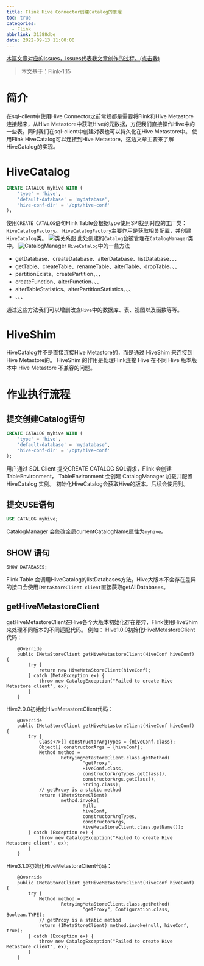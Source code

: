 ```yaml
---
title: Flink Hive Connector创建Catalog的原理
toc: true
categories:
  - Flink
abbrlink: 31388dbe
date: 2022-09-13 11:00:00
---
```

[本篇文章对应的Issues，Issues代表我文章创作的过程。(点击我)](https://github.com/Code-dm/Re-learning-Java/issues/11)

> 本文基于：Flink-1.15
# 简介
在sql-client中使用Hive Connector之前常规都是需要将Flink和Hive Metastore连接起来，从Hive Metastore中获取Hive的元数据，方便我们直接操作Hive中的一些表。同时我们在sql-client中创建对表也可以持久化在Hive Metastore中。
使用Flink HiveCatalog可以连接到Hive Metastore，这边文章主要来了解HiveCatalog的实现。
<!-- more -->
# HiveCatalog
```sql
CREATE CATALOG myhive WITH (
    'type' = 'hive',
    'default-database' = 'mydatabase',
    'hive-conf-dir' = '/opt/hive-conf'
);
```
使用`CREATE CATALOG`语句Flink Table会根据type使用SPI找到对应的工厂类：`HiveCatalogFactory`。
`HiveCatalogFactory`主要作用是获取相关配置，并创建`HiveCatalog`类。
![类关系图](https://codedm.oss-cn-hangzhou.aliyuncs.com/images/20220913/7eabfa7845454af0b00653a5c0ebb06e.png?x-oss-process=style/codedm)
此处创建的`Catalog`会被管理在`CatalogManager`类中。
![CatalogManager](https://codedm.oss-cn-hangzhou.aliyuncs.com/images/20220913/cf0ac703cace4480bd5167d1bd2d51ac.png?x-oss-process=style/codedm)
`HiveCatalog`中的一些方法
- getDatabase、createDatabase、alterDatabase、listDatabase、、、
- getTable、createTable、renameTable、alterTable、dropTable、、、
- partitionExists、createPartition、、、
- createFunction、alterFunction、、、
- alterTableStatistics、alterPartitionStatistics、、、
- 、、、

通过这些方法我们可以增删改查`Hive`中的数据库、表、视图以及函数等等。
# HiveShim
HiveCatalog并不是直接连接Hive Metastore的，而是通过 HiveShim 来连接到Hive Metastore的。
HiveShim 的作用是处理Flink连接 Hive 在不同 Hive 版本版本中 Hive Metastore 不兼容的问题。
# 作业执行流程
## 提交创建Catalog语句
```sql
CREATE CATALOG myhive WITH (
    'type' = 'hive',
    'default-database' = 'mydatabase',
    'hive-conf-dir' = '/opt/hive-conf'
);
```
用户通过 SQL Client 提交CREATE CATALOG SQL请求，Flink 会创建 TableEnvironment， TableEnvironment 会创建 CatalogManager 加载并配置 HiveCatalog 实例。
初始化HiveCatalog会获取Hive的版本。后续会使用到。
## 提交USE语句
```sql
USE CATALOG myhive;
```
CatalogManager 会修改全局currentCatalogName属性为`myhive`。
## SHOW 语句
```sql
SHOW DATABASES;
```
Flink Table 会调用HiveCatalog的listDatabases方法，Hive大版本不会存在差异的接口会使用`IMetaStoreClient client`直接获取getAllDatabases。
## getHiveMetastoreClient
getHiveMetastoreClient在Hive各个大版本初始化存在差异，Flink使用HiveShim来处理不同版本的不同适配代码。
例如：
Hive1.0.0初始化HiveMetastoreClient代码：
```
    @Override
    public IMetaStoreClient getHiveMetastoreClient(HiveConf hiveConf) {
        try {
            return new HiveMetaStoreClient(hiveConf);
        } catch (MetaException ex) {
            throw new CatalogException("Failed to create Hive Metastore client", ex);
        }
    }
```
Hive2.0.0初始化HiveMetastoreClient代码：
```
    @Override
    public IMetaStoreClient getHiveMetastoreClient(HiveConf hiveConf) {
        try {
            Class<?>[] constructorArgTypes = {HiveConf.class};
            Object[] constructorArgs = {hiveConf};
            Method method =
                    RetryingMetaStoreClient.class.getMethod(
                            "getProxy",
                            HiveConf.class,
                            constructorArgTypes.getClass(),
                            constructorArgs.getClass(),
                            String.class);
            // getProxy is a static method
            return (IMetaStoreClient)
                    method.invoke(
                            null,
                            hiveConf,
                            constructorArgTypes,
                            constructorArgs,
                            HiveMetaStoreClient.class.getName());
        } catch (Exception ex) {
            throw new CatalogException("Failed to create Hive Metastore client", ex);
        }
    }
```
Hive3.1.0初始化HiveMetastoreClient代码：
```
    @Override
    public IMetaStoreClient getHiveMetastoreClient(HiveConf hiveConf) {
        try {
            Method method =
                    RetryingMetaStoreClient.class.getMethod(
                            "getProxy", Configuration.class, Boolean.TYPE);
            // getProxy is a static method
            return (IMetaStoreClient) method.invoke(null, hiveConf, true);
        } catch (Exception ex) {
            throw new CatalogException("Failed to create Hive Metastore client", ex);
        }
    }
```